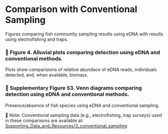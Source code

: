 # Comparison with Conventional Sampling

Figures comparing fish community sampling results using eDNA with results using electrofishing and traps.

### 🔎 Figure 4. Alluvial plots comparing detection using eDNA and conventional methods.

Plots show comparisions of relative abundace of eDNA reads, individuals detected, and, when available, biomass. 

### 🔎 Supplementary Figure S3. Venn diagrams comparing detection using eDNA and conventional methods.

Presence/absence of fish species using eDNA and conventional sampling. 

📌 Note: Conventional sampling data (e.g., electrofishing, trap surveys) used in these comparisons are available at: 
[Supporting_Data_and_Resources/3_conventional_sampling](https://github.com/annholmes/Putah-Creek-eDNA/blob/main/Supporting_Data_and_Resources/3_conventional_sampling/)
